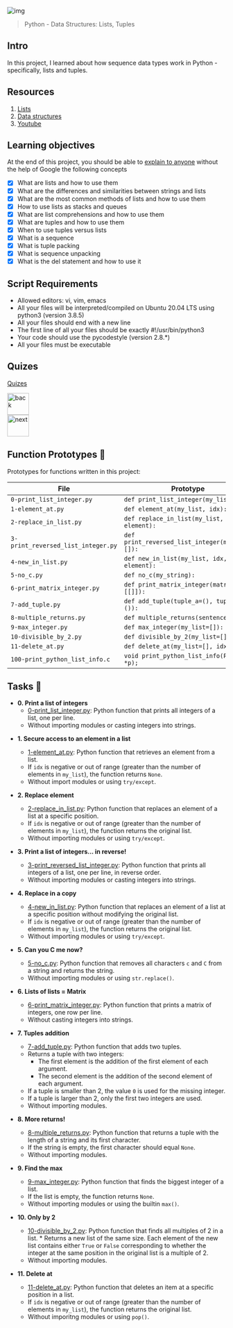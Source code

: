 ![img](https://assets.imaginablefutures.com/media/images/ALX_Logo.max-200x150.png)

> Python - Data Structures: Lists, Tuples

## Intro

In this project, I learned about how sequence data types work in
Python - specifically, lists and tuples.

## Resources

1. [Lists](https://docs.python.org/3/tutorial/introduction.html#lists)
2. [Data structures ](https://docs.python.org/3/tutorial/datastructures.html)
3. [Youtube](https://www.youtube.com/watch?v=A1HUzrvS-Pw)

## Learning objectives

At the end of this project, you should be able to [explain to anyone](https://fs.blog/feynman-learning-technique/) without the help of Google the following concepts

- [x] What are lists and how to use them
- [x] What are the differences and similarities between strings and lists
- [x] What are the most common methods of lists and how to use them
- [x] How to use lists as stacks and queues
- [x] What are list comprehensions and how to use them
- [x] What are tuples and how to use them
- [x] When to use tuples versus lists
- [x] What is a sequence
- [x] What is tuple packing
- [x] What is sequence unpacking
- [x] What is the del statement and how to use it

## Script Requirements

- Allowed editors: vi, vim, emacs
- All your files will be interpreted/compiled on Ubuntu 20.04 LTS using python3 (version 3.8.5)
- All your files should end with a new line
- The first line of all your files should be exactly #!/usr/bin/python3
- Your code should use the pycodestyle (version 2.8.\*)
- All your files must be executable

## Quizes

[Quizes](./quiz.md)

<div style='postion:relative'>
<a href="../0x02-python-import_modules"><img src="https://www.svgrepo.com/show/94045/back.svg" alt="back" width="50px"></a></div>

<div style='postion:relative'><a href="../0x04-python-more_data_structures"><img src="https://www.svgrepo.com/show/326975/chevron-forward-circle-sharp.svg" alt="next" width="50px"></a></div>

## Function Prototypes :floppy_disk:

Prototypes for functions written in this project:

| File                               | Prototype                                      |
| ---------------------------------- | ---------------------------------------------- |
| `0-print_list_integer.py`          | `def print_list_integer(my_list=[]):`          |
| `1-element_at.py`                  | `def element_at(my_list, idx):`                |
| `2-replace_in_list.py`             | `def replace_in_list(my_list, idx, element):`  |
| `3-print_reversed_list_integer.py` | `def print_reversed_list_integer(my_list=[]):` |
| `4-new_in_list.py`                 | `def new_in_list(my_list, idx, element):`      |
| `5-no_c.py`                        | `def no_c(my_string):`                         |
| `6-print_matrix_integer.py`        | `def print_matrix_integer(matrix=[[]]):`       |
| `7-add_tuple.py`                   | `def add_tuple(tuple_a=(), tuple_b=()):`       |
| `8-multiple_returns.py`            | `def multiple_returns(sentence):`              |
| `9-max_integer.py`                 | `def max_integer(my_list=[]):`                 |
| `10-divisible_by_2.py`             | `def divisible_by_2(my_list=[]):`              |
| `11-delete_at.py`                  | `def delete_at(my_list=[], idx=0):`            |
| `100-print_python_list_info.c`     | `void print_python_list_info(PyObject *p);`    |

## Tasks :page_with_curl:

- **0. Print a list of integers**
  - [0-print_list_integer.py](./0-print_list_integer.py): Python function that prints all
    integers of a list, one per line.
  - Without importing modules or casting integers into strings.

* **1. Secure access to an element in a list**

  - [1-element_at.py](./1-element_at.py): Python function that retrieves an element
    from a list.
  - If `idx` is negative or out of range (greater than the number of elements in
    `my_list`), the function returns `None`.
  - Without import modules or using `try/except`.

* **2. Replace element**

  - [2-replace_in_list.py](./2-replace_in_list.py): Python function that replaces an element
    of a list at a specific position.
  - If `idx` is negative or out of range (greater than the number of elements
    in `my_list`), the function returns the original list.
  - Without importing modules or using `try/except`.

* **3. Print a list of integers... in reverse!**

  - [3-print_reversed_list_integer.py](./3-print_reversed_list_integer.py): Python
    function that prints all integers of a list, one per line, in reverse order.
  - Without importing modules or casting integers into strings.

* **4. Replace in a copy**

  - [4-new_in_list.py](./4-new_in_list.py): Python function that replaces an element of a
    list at a specific position without modifying the original list.
  - If `idx` is negative or out of range (greater than the number of elements in
    `my_list`), the function returns the original list.
  - Without importing modules or using `try/except`.

* **5. Can you C me now?**
  - [5-no_c.py](./5-no_c.py): Python function that removes all characters `c`
    and `C` from a string and returns the string.
  - Without importing modules or using `str.replace()`.
* **6. Lists of lists = Matrix**

  - [6-print_matrix_integer.py](./6-print_matrix_integer.py): Python function that prints
    a matrix of integers, one row per line.
  - Without casting integers into strings.

* **7. Tuples addition**

  - [7-add_tuple.py](./7-add_tuple.py): Python function that adds two tuples.
  - Returns a tuple with two integers:
    - The first element is the addition of the first element of each argument.
    - The second element is the addition of the second element of each argument.
  - If a tuple is smaller than 2, the value `0` is used for the missing integer.
  - If a tuple is larger than 2, only the first two integers are used.
  - Without importing modules.

* **8. More returns!**

  - [8-multiple_returns.py](./8-multiple_returns.py): Python function that returns a
    tuple with the length of a string and its first character.
  - If the string is empty, the first character should equal `None`.
  - Without importing modules.

* **9. Find the max**

  - [9-max_integer.py](./9-max_integer.py): Python function that finds the biggest integer
    of a list.
  - If the list is empty, the function returns `None`.
  - Without importing modules or using the builtin `max()`.

* **10. Only by 2**

  - [10-divisible_by_2.py](./10-divisible_by_2.py): Python function that finds all multiples
    of 2 in a list. \* Returns a new list of the same size. Each element of the new
    list contains either `True` or `False` corresponding to whether the integer at
    the same position in the original list is a multiple of 2.
  - Without importing modules.

* **11. Delete at**
  - [11-delete_at.py](./11-delete_at.py): Python function that deletes an item at
    a specific position in a list.
  - If `idx` is negative or out of range (greater than the number of elements in
    `my_list`), the function returns the original list.
  - Without imporitng modules or using `pop()`.
